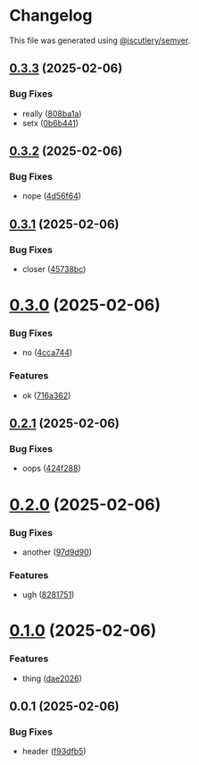 # Changelog

This file was generated using [@jscutlery/semver](https://github.com/jscutlery/semver).

## [0.3.3](https://github.com/jfreeland/nx-example/compare/cart-0.3.2...cart-0.3.3) (2025-02-06)


### Bug Fixes

* really ([808ba1a](https://github.com/jfreeland/nx-example/commit/808ba1aef57ab61b31e6269137cd8f7c42475cd0))
* setx ([0b6b441](https://github.com/jfreeland/nx-example/commit/0b6b44193846a17c41d6f9fa32058da136315c42))



## [0.3.2](https://github.com/jfreeland/nx-example/compare/cart-0.3.1...cart-0.3.2) (2025-02-06)


### Bug Fixes

* nope ([4d56f64](https://github.com/jfreeland/nx-example/commit/4d56f6452a841940e436c4c9d6419c0c2a480ad3))



## [0.3.1](https://github.com/jfreeland/nx-example/compare/cart-0.3.0...cart-0.3.1) (2025-02-06)


### Bug Fixes

* closer ([45738bc](https://github.com/jfreeland/nx-example/commit/45738bcc1cc38c76a5759ca4579771f7aab1ac2a))



# [0.3.0](https://github.com/jfreeland/nx-example/compare/cart-0.2.1...cart-0.3.0) (2025-02-06)


### Bug Fixes

* no ([4cca744](https://github.com/jfreeland/nx-example/commit/4cca74406b35c457bdeb81516c56cb38ed6f65c9))


### Features

* ok ([716a362](https://github.com/jfreeland/nx-example/commit/716a362623c94ae096c005ea557371f7b5f5d284))



## [0.2.1](https://github.com/jfreeland/nx-example/compare/cart-0.2.0...cart-0.2.1) (2025-02-06)


### Bug Fixes

* oops ([424f288](https://github.com/jfreeland/nx-example/commit/424f288a3ddebb91e06bad6186e184dd4d241953))



# [0.2.0](https://github.com/jfreeland/nx-example/compare/cart-0.1.0...cart-0.2.0) (2025-02-06)


### Bug Fixes

* another ([97d9d90](https://github.com/jfreeland/nx-example/commit/97d9d90c5ee0dc46321c0af2dca63087093a2344))


### Features

* ugh ([8281751](https://github.com/jfreeland/nx-example/commit/8281751bfea9cdd3ca00f4e73ba4513519c3398a))



# [0.1.0](https://github.com/jfreeland/nx-example/compare/cart-0.0.1...cart-0.1.0) (2025-02-06)


### Features

* thing ([dae2026](https://github.com/jfreeland/nx-example/commit/dae2026f2d37c2da778887edfd46a6bb1d2279b2))



## 0.0.1 (2025-02-06)

### Bug Fixes

- header ([f93dfb5](https://github.com/jfreeland/nx-example/commit/f93dfb5f9fef7289024db06fef48d14ed9df903d))
